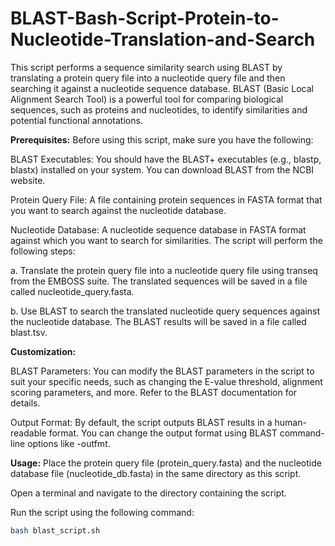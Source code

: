# BLAST-Bash-Script-Protein-to-Nucleotide-Translation-and-Search
This script performs a sequence similarity search using BLAST by translating a protein query file into a nucleotide query file and then searching it against a nucleotide sequence database. BLAST (Basic Local Alignment Search Tool) is a powerful tool for comparing biological sequences, such as proteins and nucleotides, to identify similarities and potential functional annotations.

**Prerequisites:**
Before using this script, make sure you have the following:

BLAST Executables: You should have the BLAST+ executables (e.g., blastp, blastx) installed on your system. You can download BLAST from the NCBI website.

Protein Query File: A file containing protein sequences in FASTA format that you want to search against the nucleotide database.

Nucleotide Database: A nucleotide sequence database in FASTA format against which you want to search for similarities.
The script will perform the following steps:

a. Translate the protein query file into a nucleotide query file using transeq from the EMBOSS suite. The translated sequences will be saved in a file called nucleotide_query.fasta.

b. Use BLAST to search the translated nucleotide query sequences against the nucleotide database. The BLAST results will be saved in a file called blast.tsv.

**Customization:**

BLAST Parameters: You can modify the BLAST parameters in the script to suit your specific needs, such as changing the E-value threshold, alignment scoring parameters, and more. Refer to the BLAST documentation for details.

Output Format: By default, the script outputs BLAST results in a human-readable format. You can change the output format using BLAST command-line options like -outfmt.

**Usage:**
Place the protein query file (protein_query.fasta) and the nucleotide database file (nucleotide_db.fasta) in the same directory as this script.

Open a terminal and navigate to the directory containing the script.

Run the script using the following command:

```bash
bash blast_script.sh
